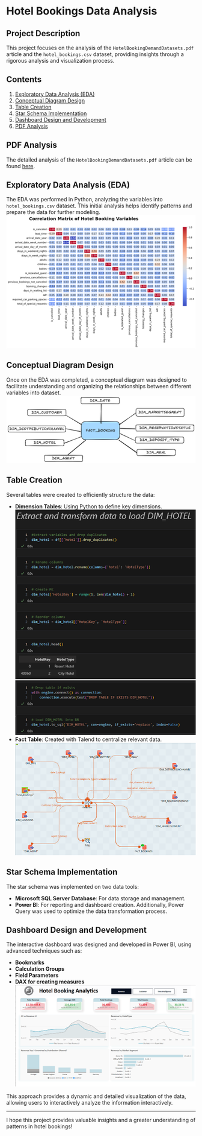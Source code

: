 # Hotel Bookings Data Analysis

## Project Description
This project focuses on the analysis of the `HotelBookingDemandDatasets.pdf` article and the `hotel_bookings.csv` dataset, providing insights through a rigorous analysis and visualization process.

## Contents
1. [Exploratory Data Analysis (EDA)](#exploratory-data-analysis-eda)
2. [Conceptual Diagram Design](#conceptual-diagram-design)
3. [Table Creation](#table-creation)
4. [Star Schema Implementation](#star-schema-implementation)
5. [Dashboard Design and Development](#dashboard-design-and-development)
6. [PDF Analysis](#pdf-analysis)

## PDF Analysis
The detailed analysis of the `HotelBookingDemandDatasets.pdf` article can be found [here](HotelBookingDemandDatasets.pdf).

## Exploratory Data Analysis (EDA)
The EDA was performed in Python, analyzing the variables into `hotel_bookings.csv` dataset. This initial analysis helps identify patterns and prepare the data for further modeling.
![EDA](images/correlation-matrix.png)

## Conceptual Diagram Design
Once on the EDA was completed, a conceptual diagram was designed to facilitate understanding and organizing the relationships between different variables into dataset.
![Conceptual Diagram](images/conceptual_model.png)

## Table Creation
Several tables were created to efficiently structure the data:
- **Dimension Tables**: Using Python to define key dimensions.
  ![Python - Dim Table](images/dim_python_1.png) 
  ![Python - Dim Table](images/dim_python_2.png) 
- **Fact Table**: Created with Talend to centralize relevant data.
  ![Talend - Fact Table](images/talend_fact.png) 

## Star Schema Implementation
The star schema was implemented on two data tools:
- **Microsoft SQL Server Database**: For data storage and management.
- **Power BI**: For reporting and dashboard creation.
Additionally, Power Query was used to optimize the data transformation process.

## Dashboard Design and Development
The interactive dashboard was designed and developed in Power BI, using advanced techniques such as:
- **Bookmarks**
- **Calculation Groups**
- **Field Parameters**
- **DAX for creating measures**
![Dashboard](images/dashboard.png)

This approach provides a dynamic and detailed visualization of the data, allowing users to interactively analyze the information interactively.

---

I hope this project provides valuable insights and a greater understanding of patterns in hotel bookings!
